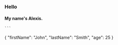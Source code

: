 ### **Hello**

#### My name's Alexis.


	```
{
  "firstName": "John",
  "lastName": "Smith",
  "age": 25
}
```
